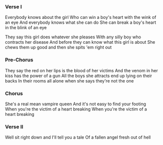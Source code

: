 ### Verse I
Everybody knows about the girl
Who can win a boy's heart with the wink of an eye
And everybody knows what she can do
She can break a boy's heart in the blink of an eye

They say this girl does whatever she pleases
With any silly boy who contracts her disease
And before they can know what this girl is about
She chews them up good and then she spits 'em right out

### Pre-Chorus
They say the red on her lips is the blood of her victims
And the venom in her kiss has the power of a gun
All the boys she attracts end up lying on their backs
In their rooms all alone when she says they're not the one

### Chorus
She's a real mean vampire queen
And it's not easy to find your footing
When you're the victim of a heart breaking
When you're the victim of a heart breaking

### Verse II
Well sit right down and I'll tell you a tale
Of a fallen angel fresh out of hell

